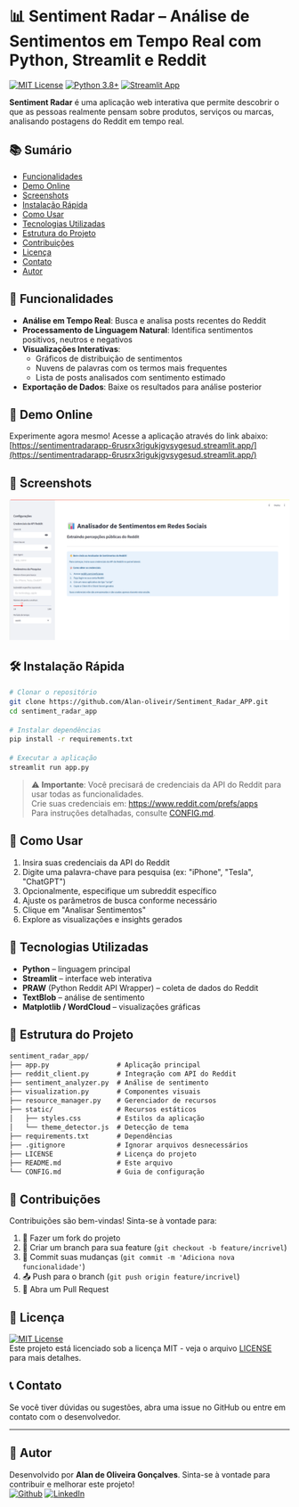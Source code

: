 # 📊 Sentiment Radar – Análise de Sentimentos em Tempo Real com Python, Streamlit e Reddit

[![MIT License](https://img.shields.io/badge/License-MIT-green.svg)](https://choosealicense.com/licenses/mit/)
[![Python 3.8+](https://img.shields.io/badge/python-3.8+-blue.svg)](https://www.python.org/downloads/)
[![Streamlit App](https://static.streamlit.io/badges/streamlit_badge_black_white.svg)](https://sentimentradarapp-6rusrx3rigukjgvsygesud.streamlit.app/)

**Sentiment Radar** é uma aplicação web interativa que permite descobrir o que as pessoas realmente pensam sobre produtos, serviços ou marcas, analisando postagens do Reddit em tempo real.

## 📚 Sumário

- [Funcionalidades](#-funcionalidades)
- [Demo Online](#-demo-online)
- [Screenshots](#-screenshots)
- [Instalação Rápida](#-instalação-rápida)
- [Como Usar](#-como-usar)
- [Tecnologias Utilizadas](#-tecnologias-utilizadas)
- [Estrutura do Projeto](#-estrutura-do-projeto)
- [Contribuições](#-contribuições)
- [Licença](#-licença)
- [Contato](#-contato)
- [Autor](#-autor)

## 🌟 Funcionalidades

- **Análise em Tempo Real**: Busca e analisa posts recentes do Reddit
- **Processamento de Linguagem Natural**: Identifica sentimentos positivos, neutros e negativos
- **Visualizações Interativas**: 
  - Gráficos de distribuição de sentimentos
  - Nuvens de palavras com os termos mais frequentes
  - Lista de posts analisados com sentimento estimado
- **Exportação de Dados**: Baixe os resultados para análise posterior

## 🚀 Demo Online

Experimente agora mesmo! Acesse a aplicação através do link abaixo:  
[https://sentimentradarapp-6rusrx3rigukjgvsygesud.streamlit.app/](https://sentimentradarapp-6rusrx3rigukjgvsygesud.streamlit.app/)

## 📸 Screenshots

![Screenshot da Aplicação](https://github.com/Alan-oliveir/Sentiment_Radar_APP/blob/master/images/screenshot.png)

## 🛠️ Instalação Rápida

```bash
# Clonar o repositório
git clone https://github.com/Alan-oliveir/Sentiment_Radar_APP.git
cd sentiment_radar_app

# Instalar dependências
pip install -r requirements.txt

# Executar a aplicação
streamlit run app.py
```

> ⚠️ **Importante**: Você precisará de credenciais da API do Reddit para usar todas as funcionalidades.  
> Crie suas credenciais em: https://www.reddit.com/prefs/apps  
> Para instruções detalhadas, consulte [CONFIG.md](CONFIG.md).

## 🧩 Como Usar

1. Insira suas credenciais da API do Reddit
2. Digite uma palavra-chave para pesquisa (ex: "iPhone", "Tesla", "ChatGPT")
3. Opcionalmente, especifique um subreddit específico
4. Ajuste os parâmetros de busca conforme necessário
5. Clique em "Analisar Sentimentos"
6. Explore as visualizações e insights gerados

## 🔧 Tecnologias Utilizadas

- **Python** – linguagem principal
- **Streamlit** – interface web interativa
- **PRAW** (Python Reddit API Wrapper) – coleta de dados do Reddit
- **TextBlob** – análise de sentimento
- **Matplotlib / WordCloud** – visualizações gráficas



## 📂 Estrutura do Projeto

```plaintext
sentiment_radar_app/
├── app.py                 # Aplicação principal
├── reddit_client.py       # Integração com API do Reddit
├── sentiment_analyzer.py  # Análise de sentimento
├── visualization.py       # Componentes visuais
├── resource_manager.py    # Gerenciador de recursos
├── static/                # Recursos estáticos
│   ├── styles.css         # Estilos da aplicação
│   └── theme_detector.js  # Detecção de tema
├── requirements.txt       # Dependências
├── .gitignore             # Ignorar arquivos desnecessários
├── LICENSE                # Licença do projeto
├── README.md              # Este arquivo
└── CONFIG.md              # Guia de configuração
```

## 🤝 Contribuições

Contribuições são bem-vindas! Sinta-se à vontade para:

1. 🍴 Fazer um fork do projeto
2. 🔄 Criar um branch para sua feature (`git checkout -b feature/incrivel`)
3. 💾 Commit suas mudanças (`git commit -m 'Adiciona nova funcionalidade'`)
4. 📤 Push para o branch (`git push origin feature/incrivel`)
5. 🔁 Abra um Pull Request

## 📜 Licença

[![MIT License](https://img.shields.io/badge/License-MIT-green.svg)](https://choosealicense.com/licenses/mit/)  
Este projeto está licenciado sob a licença MIT - veja o arquivo [LICENSE](LICENSE) para mais detalhes.

## 📞 Contato

Se você tiver dúvidas ou sugestões, abra uma issue no GitHub ou entre em contato com o desenvolvedor.   

---

## 👤 Autor

Desenvolvido por **Alan de Oliveira Gonçalves**. Sinta-se à vontade para contribuir e melhorar este projeto!  
[![Github](https://img.shields.io/badge/GitHub-100000?style=for-the-badge&logo=github&logoColor=white)](https://github.com/Alan-oliveir)
[![LinkedIn](https://img.shields.io/badge/LinkedIn-0077B5?style=for-the-badge&logo=linkedin&logoColor=white)](https://www.linkedin.com/in/alan-ogoncalves)
